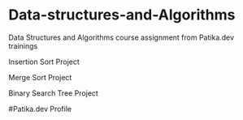# Data-structures-and-Algorithms
Data Structures and Algorithms course assignment from Patika.dev trainings

Insertion Sort Project

Merge Sort Project

Binary Search Tree Project

#<a name="https://app.patika.dev/bedirhanbalci">Patika.dev Profile</a>
